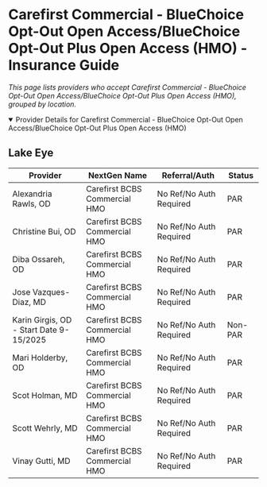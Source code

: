 # Carefirst Commercial - BlueChoice Opt-Out Open Access/BlueChoice Opt-Out Plus Open Access (HMO) - Insurance Guide

*This page lists providers who accept Carefirst Commercial - BlueChoice Opt-Out Open Access/BlueChoice Opt-Out Plus Open Access (HMO), grouped by location.*

<details open><summary>Provider Details for Carefirst Commercial - BlueChoice Opt-Out Open Access/BlueChoice Opt-Out Plus Open Access (HMO)</summary>

## Lake Eye 

| Provider | NextGen Name | Referral/Auth | Status |
|----------|-------------|--------------|--------|
| Alexandria Rawls, OD | Carefirst BCBS Commercial HMO | No Ref/No Auth Required | PAR |
| Christine Bui, OD | Carefirst BCBS Commercial HMO | No Ref/No Auth Required | PAR |
| Diba Ossareh, OD | Carefirst BCBS Commercial HMO | No Ref/No Auth Required | PAR |
| Jose Vazques-Diaz, MD | Carefirst BCBS Commercial HMO | No Ref/No Auth Required | PAR |
| Karin Girgis, OD - Start Date 9-15/2025 | Carefirst BCBS Commercial HMO | No Ref/No Auth Required | Non-PAR |
| Mari Holderby, OD | Carefirst BCBS Commercial HMO | No Ref/No Auth Required | PAR |
| Scot Holman, MD | Carefirst BCBS Commercial HMO | No Ref/No Auth Required | PAR |
| Scott Wehrly, MD | Carefirst BCBS Commercial HMO | No Ref/No Auth Required | PAR |
| Vinay Gutti, MD | Carefirst BCBS Commercial HMO | No Ref/No Auth Required | PAR |

</details>

